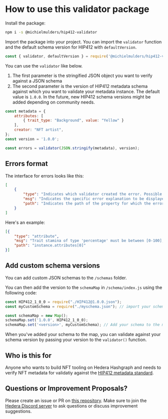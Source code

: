 # How to use this validator package

Install the package:

```bash
npm i -s @michielmulders/hip412-validator
```

Import the package into your project. You can import the `validator` function and the default schema version for HIP412 with `defaultVersion`.

```js
const { validator, defaultVersion } = require('@michielmulders/hip412-validator');
```

You can use the `validator` like below. 
1. The first parameter is the stringified JSON object you want to verify against a JSON schema
2. The second parameter is the version of HIP412 metadata schema against which you want to validate your metadata instance. The default value is `1.0.0`. In the future, new HIP412 schema versions might be added depending on community needs.

```js
const metadata = {
    attributes: [
        { trait_type: "Background", value: "Yellow" }
    ],
    creator: "NFT artist",
};
const version = '1.0.0';

const errors = validator(JSON.stringify(metadata), version);
```

## Errors format

The interface for errors looks like this:

```json
[
    {
        "type": "Indicates which validator created the error. Possible values: schema, attribute, localization, and SHA256.",
        "msg": "Indicates the specific error explanation to be displayed to the user",
        "path": "Indicates the path of the property for which the error is returned"
    }
]
```

Here's an example:

```json
[{
    "type": "attribute",
    "msg": "Trait stamina of type 'percentage' must be between [0-100], found 157",
    "path": "instance.attributes[0]"
}]
```

## Add custom schema versions

You can add custom JSON schemas to the `/schemas` folder. 

You can then add the version to the `schemaMap` in `/schema/index.js` using the following code:

```js
const HIP412_1_0_0 = require("./HIP412@1.0.0.json");
const myCustomSchema = require("./myschema.json"); // import your schema

const schemaMap = new Map();
schemaMap.set('1.0.0', HIP412_1_0_0);
schemaMap.set('<version>', myCustomSchema); // Add your schema to the map
```

When you've added your schema to the map, you can validate against your schema version by passing your version to the `validator()` function.

## Who is this for

Anyone who wants to build NFT tooling on Hedera Hashgraph and needs to verify NFT metadata for validatiy against the [HIP412 metadata standard](https://github.com/hashgraph/hedera-improvement-proposal/blob/main/HIP/hip-412.md).

## Questions or Improvement Proposals?

Please create an issue or PR on [this repository](https://github.com/michielmulders/hip412-validator). Make sure to join the [Hedera Discord server](https://hedera.com/discord) to ask questions or discuss improvement suggestions.
